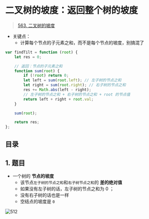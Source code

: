 
# 二叉树的坡度：返回整个树的坡度


>  [563. 二叉树的坡度](https://leetcode.cn/problems/binary-tree-tilt/)


- 关键点：
	- 计算每个节点的子元素之和，而不是每个节点的坡度，别搞混了

```javascript
var findTilt = function (root) {
    let res = 0;

    // 返回：节点的子元素之和
    function sum(root) {
        if (!root) return 0;
        let left = sum(root.left); // 左子树的节点之和
        let right = sum(root.right); // 右子树的节点之和
        res += Math.abs(left - right);
        // 左子树的节点之和 + 右子树的节点之和 + root 的节点值
        return left + right + root.val;
    }

    sum(root);

    return res;
};

```


## 目录
<!-- toc -->
 ## 1. 题目 

- 一个树的 **节点的坡度** 
	- 该节点`左子树的节点之和`和`右子树节点之和`的 **差的绝对值** 
	- 如果没有左子树的话，左子树的节点之和为 0 ；
	- 没有右子树的话也是一样
	- 空结点的坡度是 `0`

![512](#)